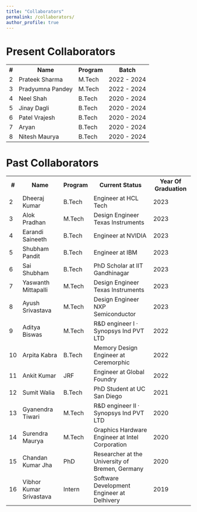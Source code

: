 ```yaml
---
title: "Collaborators"
permalink: /collaborators/
author_profile: true
---
```


Present Collaborators
===

<style>
  /* Custom CSS to add automatic numbering to the first column */
  table {
    counter-reset: row-counter;
  }

  tr {
    counter-increment: row-counter;
  }

  td:first-child::before {
    content: counter(row-counter);
  }
</style>

<div class="datatable-begin"></div>

<table>
  <tr>
    <th>#</th>
    <th>Name</th>
    <th>Program</th>
    <th>Batch</th>
  </tr>
  <tr>
    <td></td>
    <td>Prateek Sharma</td>
    <td>M.Tech</td>
    <td>2022 - 2024</td>
  </tr>
  <tr>
    <td></td>
    <td>Pradyumna Pandey</td>
    <td>M.Tech</td>
    <td>2022 - 2024</td>
  </tr>
  <tr>
    <td></td>
    <td>Neel Shah</td>
    <td>B.Tech</td>
    <td>2020 - 2024</td>
  </tr>
  <tr>
    <td></td>
    <td>Jinay Dagli</td>
    <td>B.Tech</td>
    <td>2020 - 2024</td>
  </tr>
  <tr>
    <td></td>
    <td>Patel Vrajesh</td>
    <td>B.Tech</td>
    <td>2020 - 2024</td>
  </tr>
  <tr>
    <td></td>
    <td>Aryan</td>
    <td>B.Tech</td>
    <td>2020 - 2024</td>
  </tr>
  <tr>
    <td></td>
    <td>Nitesh Maurya</td>
    <td>B.Tech</td>
    <td>2020 - 2024</td>
  </tr>
</table>

<div class="datatable-end"></div>



Past Collaborators
===

<style>
  /* Custom CSS to add automatic numbering to the first column */
  table {
    counter-reset: row-counter;
  }

  tr {
    counter-increment: row-counter;
  }

  td:first-child::before {
    content: counter(row-counter);
  }
</style>

<div class="datatable-begin"></div>

<table>
  <tr>
    <th>#</th>
    <th>Name</th>
    <th>Program</th>
    <th>Current Status</th>
    <th>Year Of Graduation</th>
  </tr>
  <tr>
    <td></td>
    <td>Dheeraj Kumar</td>
    <td>B.Tech</td>
    <td>Engineer at HCL Tech</td>
    <td>2023</td>
  </tr>
  <tr>
    <td></td>
    <td>Alok Pradhan</td>
    <td>M.Tech</td>
    <td>Design Engineer Texas Instruments</td>
    <td>2023</td>
  </tr>
  <tr>
    <td></td>
    <td>Earandi Saineeth</td>
    <td>B.Tech</td>
    <td>Engineer at NVIDIA</td>
    <td>2023</td>
  </tr>
  <tr>
    <td></td>
    <td>Shubham Pandit</td>
    <td>B.Tech</td>
    <td>Engineer at IBM</td>
    <td>2023</td>
  </tr>
  <tr>
    <td></td>
    <td>Sai Shubham</td>
    <td>B.Tech</td>
    <td>PhD Scholar at IIT Gandhinagar</td>
    <td>2023</td>
  </tr>
  <tr>
    <td></td>
    <td>Yaswanth Mittapalli</td>
    <td>M.Tech</td>
    <td>Design Engineer Texas Instruments</td>
    <td>2023</td>
  </tr>
  <tr>
    <td></td>
    <td>Ayush Srivastava</td>
    <td>M.Tech</td>
    <td>Design Engineer NXP Semiconductor</td>
    <td>2023</td>
  </tr>
  <tr>
    <td></td>
    <td>Aditya Biswas</td>
    <td>M.Tech</td>
    <td>R&D engineer I · Synopsys Ind PVT LTD</td>
    <td>2022</td>
  </tr>
  <tr>
    <td></td>
    <td>Arpita Kabra</td>
    <td>B.Tech</td>
    <td>Memory Design Engineer at Ceremorphic</td>
    <td>2022</td>
  </tr>
  <tr>
    <td></td>
    <td>Ankit Kumar</td>
    <td>JRF</td>
    <td>Engineer at Global Foundry</td>
    <td>2022</td>
  </tr>
  <tr>
    <td></td>
    <td>Sumit Walia</td>
    <td>B.Tech</td>
    <td>PhD Student at UC San Diego</td>
    <td>2021</td>
  </tr>
  <tr>
    <td></td>
    <td>Gyanendra Tiwari</td>
    <td>M.Tech</td>
    <td>R&D engineer II · Synopsys Ind PVT LTD</td>
    <td>2020</td>
  </tr>
  <tr>
    <td></td>
    <td>Surendra Maurya</td>
    <td>M.Tech</td>
    <td>Graphics Hardware Engineer at Intel Corporation</td>
    <td>2020</td>
  </tr>
  <tr>
    <td></td>
    <td>Chandan Kumar Jha</td>
    <td>PhD</td>
    <td>Researcher at the University of Bremen, Germany</td>
    <td>2020</td>
  </tr>
  <tr>
    <td></td>
    <td>Vibhor Kumar Srivastava</td>
    <td>Intern</td>
    <td>Software Development Engineer at Delhivery</td>
    <td>2019</td>
  </tr>
</table>

<div class="datatable-end"></div>



